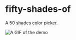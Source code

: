 # fifty-shades-of
A 50 shades color picker.

![A GIF of the demo](http://sandbox.lucasbonomi.com/img/_fifty.gif)

